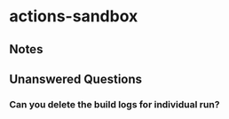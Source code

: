 # actions-sandbox

## Notes

## Unanswered Questions

### Can you delete the build logs for individual run?
